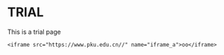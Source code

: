 <!DOCTYPE html>
<html>
    <head>
        <meta charset="utf-8">
    </head>
       
<body>
    <h1>TRIAL</h1>
    <p>This is a trial page</p>
    
    <iframe src="https://www.pku.edu.cn//" name="iframe_a">oo</iframe>
    
   </body>
</html>
